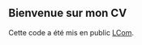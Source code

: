 ## Bienvenue sur mon CV

Cette code a été mis en public [LCom](https://github.com/lcom-corp/Pricilla).
